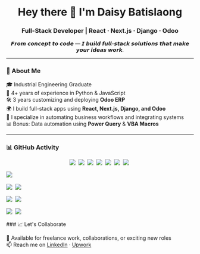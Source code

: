 <h1 align="center">Hey there 👋 I'm Daisy Batislaong</h1>
<h3 align="center">Full-Stack Developer | React · Next.js · Django · Odoo</h3>

<p align="center"><i>𝙁𝙧𝙤𝙢 𝙘𝙤𝙣𝙘𝙚𝙥𝙩 𝙩𝙤 𝙘𝙤𝙙𝙚 — 𝙄 𝙗𝙪𝙞𝙡𝙙 𝙛𝙪𝙡𝙡-𝙨𝙩𝙖𝙘𝙠 𝙨𝙤𝙡𝙪𝙩𝙞𝙤𝙣𝙨 𝙩𝙝𝙖𝙩 𝙢𝙖𝙠𝙚 𝙮𝙤𝙪𝙧 𝙞𝙙𝙚𝙖𝙨 𝙬𝙤𝙧𝙠.</i></p>

---

### 🧠 About Me

🎓 Industrial Engineering Graduate  
💼 4+ years of experience in Python & JavaScript  
🛠️ 3 years customizing and deploying **Odoo ERP**  
🌍 I build full-stack apps using **React, Next.js, Django, and Odoo**  
🔌 I specialize in automating business workflows and integrating systems  
📊 Bonus: Data automation using **Power Query** & **VBA Macros**

---

### 📊 GitHub Activity
<p align="center"> <!-- Frontend --> <img src="https://img.shields.io/badge/React-20232A?style=flat-square&logo=react&logoColor=61DAFB" />&nbsp; <img src="https://img.shields.io/badge/Next.js-000000?style=flat-square&logo=next.js&logoColor=white" />&nbsp; <img src="https://img.shields.io/badge/Tailwind_CSS-06B6D4?style=flat-square&logo=tailwind-css&logoColor=white" />&nbsp; <img src="https://img.shields.io/badge/Bootstrap-7952B3?style=flat-square&logo=bootstrap&logoColor=white" />&nbsp; <!-- Backend -->
<img src="https://img.shields.io/badge/Django-092E20?style=flat-square&logo=django&logoColor=white" /> 
<img src="https://img.shields.io/badge/DRF-red?style=flat-square&logo=django&logoColor=white" /> 
<img src="https://img.shields.io/badge/Python-3776AB?style=flat-square&logo=python&logoColor=white" /> 

<!-- ERP -->
<img src="https://img.shields.io/badge/Odoo-874C8C?style=flat-square&logo=odoo&logoColor=white" /> 

<!-- Databases -->
<img src="https://img.shields.io/badge/PostgreSQL-336791?style=flat-square&logo=postgresql&logoColor=white" /> 
<img src="https://img.shields.io/badge/SQL_Server-CC2927?style=flat-square&logo=microsoft-sql-server&logoColor=white" /> 

<!-- DevOps -->
<img src="https://img.shields.io/badge/Docker-2496ED?style=flat-square&logo=docker&logoColor=white" /> 
<img src="https://img.shields.io/badge/API_Integration-blue?style=flat-square&logo=plug&logoColor=white" /> 

<!-- Automation -->
<img src="https://img.shields.io/badge/Power_Query-217346?style=flat-square&logo=microsoft-excel&logoColor=white" /> 
<img src="https://img.shields.io/badge/VBA_Macros-00B140?style=flat-square&logo=visual-basic&logoColor=white" />

</p>
### 📈 Let's Collaborate

💬 Available for freelance work, collaborations, or exciting new roles  
📫 Reach me on [LinkedIn](https://www.linkedin.com/in/daisybatislaong/) · [Upwork](https://www.upwork.com/freelancers/~010343c6a164cae23d)

